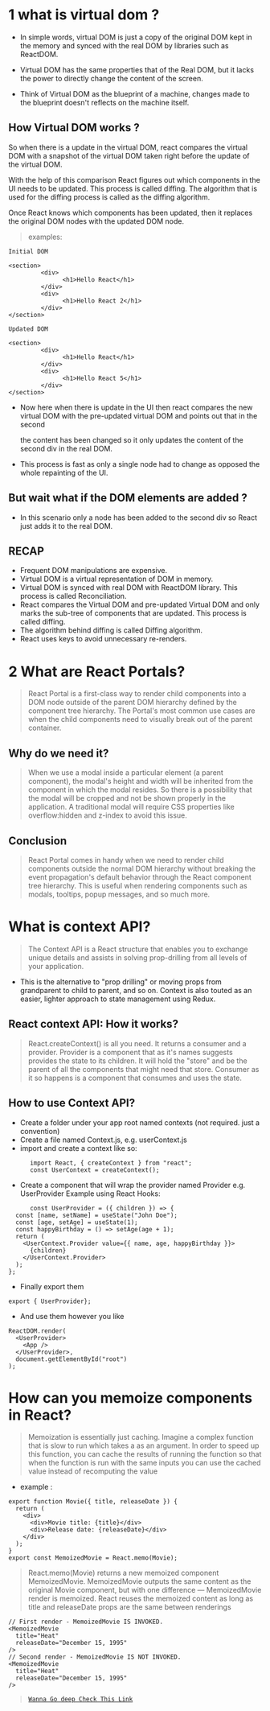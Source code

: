 # 1 what is virtual dom ?

- In simple words, virtual DOM is just a copy of the original DOM kept in the memory and synced with the real DOM by libraries such as ReactDOM.

- Virtual DOM has the same properties that of the Real DOM, but it lacks the power to directly change the content of the screen.

- Think of Virtual DOM as the blueprint of a machine, changes made to the blueprint doesn't reflects on the machine itself.

## How Virtual DOM works ?

So when there is a update in the virtual DOM, react compares the virtual DOM with a snapshot of the virtual DOM taken right before the update of the virtual DOM.

With the help of this comparison React figures out which components in the UI needs to be updated. This process is called diffing. The algorithm that is used for the diffing process is called as the diffing algorithm.

Once React knows which components has been updated, then it replaces the original DOM nodes with the updated DOM node.

> examples:

```Initial DOM```

```
<section>
         <div>
               <h1>Hello React</h1>
         </div>
         <div>
               <h1>Hello React 2</h1>
         </div>
</section>
```

```Updated DOM```

```
<section>
         <div>
               <h1>Hello React</h1>
         </div>
         <div>
               <h1>Hello React 5</h1>
         </div>
</section>
```

- Now here when there is update in the UI then react compares the new virtual DOM with the pre-updated virtual DOM and points out that in the second <div> the content has been changed so it only updates the content of the second div in the real DOM.

- This process is fast as only a single node had to change as opposed the whole repainting of the UI.

## But wait what if the DOM elements are added ?

- In this scenario only a node has been added to the second div so React just adds it to the real DOM.

## RECAP
- Frequent DOM manipulations are expensive.
- Virtual DOM is a virtual representation of DOM in memory.
- Virtual DOM is synced with real DOM with ReactDOM library. This process is called Reconciliation.
- React compares the Virtual DOM and pre-updated Virtual DOM and only marks the sub-tree of components that are updated. This process is called diffing.
- The algorithm behind diffing is called Diffing algorithm.
- React uses keys to avoid unnecessary re-renders.


# 2 What are React Portals?

> React Portal is a first-class way to render child components into a DOM node outside of the parent DOM hierarchy defined by the component tree hierarchy. The Portal's most common use cases are when the child components need to visually break out of the parent container.

## Why do we need it?

> When we use a modal inside a particular element (a parent component), the modal's height and width will be inherited from the component in which the modal resides. So there is a possibility that the modal will be cropped and not be shown properly in the application. A traditional modal will require CSS properties like overflow:hidden and z-index to avoid this issue.

## Conclusion

> React Portal comes in handy when we need to render child components outside the normal DOM hierarchy without breaking the event propagation's default behavior through the React component tree hierarchy. This is useful when rendering components such as modals, tooltips, popup messages, and so much more.

# What is context API?

>The Context API is a React structure that enables you to exchange unique details and assists in solving prop-drilling from all levels of your application.

-  This is the alternative to "prop drilling" or moving props from grandparent to child to parent, and so on. Context is also touted as an easier, lighter approach to state management using Redux.

## React context API: How it works?

> React.createContext() is all you need. It returns a consumer and a provider. Provider is a component that as it's names suggests provides the state to its children. It will hold the "store" and be the parent of all the components that might need that store. Consumer as it so happens is a component that consumes and uses the state.

## How to use Context API?

- Create a folder under your app root named contexts (not required. just a convention)
- Create a file named <your context name>Context.js, e.g. userContext.js
- import and create a context like so:

```
      import React, { createContext } from "react";
      const UserContext = createContext();      
```

- Create a component that will wrap the provider named Provider e.g. UserProvider
Example using React Hooks:

```
      const UserProvider = ({ children }) => {
  const [name, setName] = useState("John Doe");
  const [age, setAge] = useState(1);
  const happyBirthday = () => setAge(age + 1);
  return (
    <UserContext.Provider value={{ name, age, happyBirthday }}>
      {children}
    </UserContext.Provider>
  );
};     
```
- Finally export them

```
export { UserProvider};
```

- And use them however you like

```
ReactDOM.render(
  <UserProvider>
    <App />
  </UserProvider>,
  document.getElementById("root")
);
```

# How can you memoize components in React?

>Memoization is essentially just caching. Imagine a complex function that is slow to run which takes a as an argument. In order to speed up this function, you can cache the results of running the function so that when the function is run with the same inputs you can use the cached value instead of recomputing the value

- example :

```
export function Movie({ title, releaseDate }) {
  return (
    <div>
      <div>Movie title: {title}</div>
      <div>Release date: {releaseDate}</div>
    </div>
  );
}
export const MemoizedMovie = React.memo(Movie);
```

> React.memo(Movie) returns a new memoized component MemoizedMovie.
MemoizedMovie outputs the same content as the original Movie component, but with one difference — MemoizedMovie render is memoized. React reuses the memoized content as long as title and releaseDate props are the same between renderings


```
// First render - MemoizedMovie IS INVOKED.
<MemoizedMovie 
  title="Heat" 
  releaseDate="December 15, 1995" 
/>
// Second render - MemoizedMovie IS NOT INVOKED.
<MemoizedMovie
  title="Heat" 
  releaseDate="December 15, 1995" 
/>
```

> [`Wanna Go deep Check This Link`](https://dmitripavlutin.com/use-react-memo-wisely/)